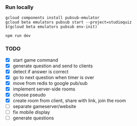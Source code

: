 ### Run locally

```
gcloud components install pubsub-emulator
gcloud beta emulators pubsub start --project=studioquiz
$(gcloud beta emulators pubsub env-init)
```

```
npm run dev
```

### TODO

- [x] start game command
- [x] generate question and send to clients
- [x] detect if answer is correct
- [x] go to next question when timer is over
- [x] move from redis to google pub/sub
- [x] implement server-side rooms
- [x] choose pseudo
- [x] create room from client, share with link, join the room
- [ ] separate gameserver/website
- [ ] fix mobile display
- [ ] generate questions